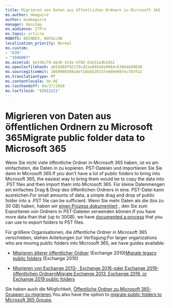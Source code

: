 ```yaml
---
title: Migrieren von Daten aus öffentlichen Ordnern zu Microsoft 365
ms.author: dmaguire
author: msdmaguire
manager: dansimp
ms.audience: ITPro
ms.topic: article
ROBOTS: NOINDEX, NOFOLLOW
localization_priority: Normal
ms.custom:
- "639"
- "3500007"
ms.assetid: 6e536c7d-ab36-413e-9702-63e51adb3452
ms.openlocfilehash: ab54d84f921f9cd2aa895e8a9684c638bde69838
ms.sourcegitcommit: 286000b588adef1bbbb28337a9d9e087ec783fa2
ms.translationtype: MT
ms.contentlocale: de-DE
ms.lasthandoff: 04/27/2020
ms.locfileid: "43912221"
---
```

# <a name="migrate-public-folder-data-to-microsoft-365"></a><span data-ttu-id="d9486-102">Migrieren von Daten aus öffentlichen Ordnern zu Microsoft 365</span><span class="sxs-lookup"><span data-stu-id="d9486-102">Migrate public folder data to Microsoft 365</span></span>

<span data-ttu-id="d9486-103">Wenn Sie nicht viele öffentliche Ordner in Microsoft 365 haben, ist es am einfachsten, die Daten in zu kopieren. PST-Dateien und importieren Sie Sie dann in Microsoft 365.</span><span class="sxs-lookup"><span data-stu-id="d9486-103">If you don't have a lot of public folders to bring into Microsoft 365, the easiest way to bring them would be to copy the data into .PST files and then import them into Microsoft 365.</span></span> <span data-ttu-id="d9486-104">Für kleine Datenmengen ein einfaches Drag & Drop des öffentlichen Ordners in eine. PST-Datei kann ausreichen.</span><span class="sxs-lookup"><span data-stu-id="d9486-104">For small amounts of data, a simple drag and drop of public folder into a .PST file can be sufficient.</span></span> <span data-ttu-id="d9486-105">Wenn Sie mehr Daten als die (bis zu 30 GB) haben, haben wir [einen Prozess dokumentiert](https://technet.microsoft.com/library/dn874017%28v=exchg.150%29.aspx) , den Sie zum Exportieren von Ordnern in PST-Dateien verwenden können.</span><span class="sxs-lookup"><span data-stu-id="d9486-105">If you have more data than that (up to 30GB), we have [documented a process](https://technet.microsoft.com/library/dn874017%28v=exchg.150%29.aspx) that you can use to export folders to PST files.</span></span>
  
<span data-ttu-id="d9486-106">Für größere Organisationen, die öffentliche Ordner in Microsoft 365 verschieben, stehen Anleitungen zur Verfügung:</span><span class="sxs-lookup"><span data-stu-id="d9486-106">For larger organizations who are moving public folders into Microsoft 365, we have guides available:</span></span>
  
- <span data-ttu-id="d9486-107">[Migrieren älterer öffentlicher Ordner](https://docs.microsoft.com/exchange/collaboration-exo/public-folders/batch-migration-of-legacy-public-folders) (Exchange 2010)</span><span class="sxs-lookup"><span data-stu-id="d9486-107">[Migrate legacy public folders](https://docs.microsoft.com/exchange/collaboration-exo/public-folders/batch-migration-of-legacy-public-folders) (Exchange 2010)</span></span>

- [<span data-ttu-id="d9486-108">Migrieren von Exchange 2013-, Exchange 2016-oder Exchange 2019-öffentlichen Ordnern</span><span class="sxs-lookup"><span data-stu-id="d9486-108">Migrate Exchange 2013, Exchange 2016, or Exchange 2019 public folders</span></span>](https://docs.microsoft.com/Exchange/collaboration/public-folders/migrate-to-exchange-online)

<span data-ttu-id="d9486-109">Sie haben auch die Möglichkeit, [Öffentliche Ordner zu Microsoft 365-Gruppen zu migrieren](https://docs.microsoft.com/Exchange/collaboration/public-folders/migrate-to-office-365-groups).</span><span class="sxs-lookup"><span data-stu-id="d9486-109">You also have the option to [migrate public folders to Microsoft 365 Groups](https://docs.microsoft.com/Exchange/collaboration/public-folders/migrate-to-office-365-groups).</span></span>
  